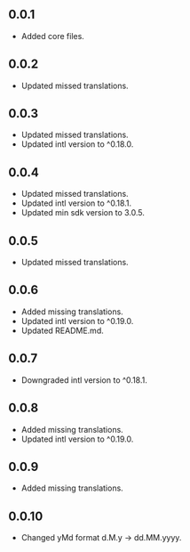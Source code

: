 ## 0.0.1

* Added core files.

## 0.0.2

* Updated missed translations.

## 0.0.3

* Updated missed translations.
* Updated intl version to ^0.18.0.

## 0.0.4

* Updated missed translations.
* Updated intl version to ^0.18.1.
* Updated min sdk version to 3.0.5.

## 0.0.5

* Updated missed translations.

## 0.0.6

* Added missing translations.
* Updated intl version to ^0.19.0.
* Updated README.md.

## 0.0.7

* Downgraded intl version to ^0.18.1.

## 0.0.8

* Added missing translations.
* Updated intl version to ^0.19.0.

## 0.0.9

* Added missing translations.

## 0.0.10

* Changed yMd format d.M.y -> dd.MM.yyyy.